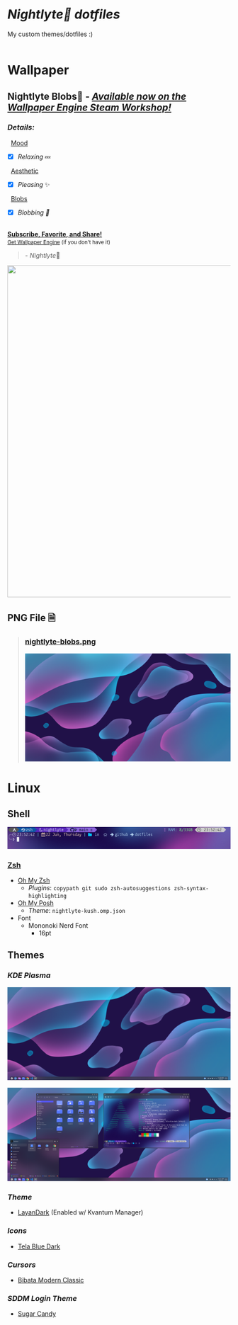 # ***Nightlyte🌙 dotfiles*** 
My custom themes/dotfiles :)
<br></br>

# **Wallpaper**
## **Nightlyte Blobs🫧** - [***Available now on the Wallpaper Engine Steam Workshop!***](https://steamcommunity.com/sharedfiles/filedetails/?id=2996073544 "Nightlyte Blobs - Steam Workshop Page")
### *Details:*


‎ ‎ <ins>Mood</ins>
- [x] *Relaxing* 💤

‎ ‎ <ins>Aesthetic</ins> 
- [x] *Pleasing* ✨

‎ ‎ <u>Blobs</u>
- [x] *Blobbing* *🫧*
<br></br>

[**Subscribe, Favorite, and Share!**](https://steamcommunity.com/sharedfiles/filedetails/?id=2996073544 "Nightlyte Blobs - Steam Workshop Page") <br><small> [Get Wallpaper Engine](https://store.steampowered.com/app/431960/Wallpaper_Engine/ "Wallpaper Engine Steam Page") (if you don't have it)</small></br>

> *- Nightlyte*🌙


<img src=images/nightlyte-blobs.gif width="750" height="750">

## **PNG File 🗎**
> ### [nightlyte-blobs.png](images/nightlyte-blobs.png)
> ![nightlyte-blobs](images/nightlyte-blobs.png)
<!-- >> <img src=images/nightlyte-blobs.gif width="750" height="750"> -->


# **Linux**

## **Shell** 
![nightlyte-kush](images/nightlyte-kush.png)
### [Zsh](https://github.com/ohmyzsh/ohmyzsh/wiki/Installing-ZSH)
  * [Oh My Zsh](https://ohmyz.sh/)
    - *Plugins*: `copypath git sudo zsh-autosuggestions zsh-syntax-highlighting`
  * [Oh My Posh](https://ohmyposh.dev/)
    - *Theme*: `nightlyte-kush.omp.json`
  * Font
    - Mononoki Nerd Font
      - 16pt



## **Themes**
### *KDE Plasma*
![nightlyte-desktop](images/nightlyte-desktop.png)

![nightlyte-desktop](images/nightlyte-desktop-showcase.png)
### ***Theme*** 
* [LayanDark](https://github.com/vinceliuice/Layan-gtk-theme) (Enabled w/ Kvantum Manager)

### ***Icons***
 * [Tela Blue Dark](https://github.com/vinceliuice/Tela-icon-theme)

### ***Cursors***
 * [Bibata Modern Classic](https://www.gnome-look.org/p/1914825)

### ***SDDM Login Theme***
 * [Sugar Candy](https://store.kde.org/p/1312658/)





<!-- # Helpful Commands
<details>
  <summary> 
    <b> Installing multiple fonts zips at once </b>
  </summary>

  ```bash
  # Download font zips from here - https://www.nerdfonts.com/font-downloads
  cd <your_font_zips>
  # next command extracts all TTF and OTF files into your `.fonts` folder.
  unzip "*.zip" "*.ttf" "*.otf" -d ${HOME}/.fonts
  # next command rebuilds font cache
  sudo fc-cache -f -v
  ```
  
</details>

<details>
  <summary> 
    <b> Importing/exporting gnome terminal profiles (gnome-terminal-profiles.dconf) </b>
  </summary>

  ```bash
  #Export profile to file
  dconf dump /org/gnome/terminal/legacy/profiles:/ > ~/gnome-terminal-profiles.dconf

  #Import profile from file
  dconf load /org/gnome/terminal/legacy/profiles:/ < /$LOCATION/gnome-terminal-profiles.dconf
  ```
  If you don't have dconf editor, you can install it with
  ```bash
  sudo apt-get install dconf-editor
  ```

</details> -->



